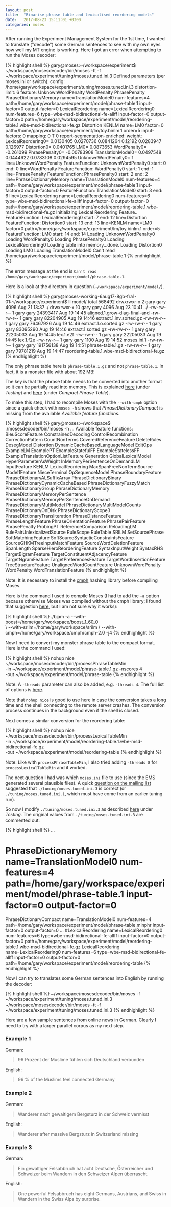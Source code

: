 ```yaml
---
layout: post
title:  "Binarise phrase table and lexicalised reordering models"
date:   2017-08-23 15:11:01 +0300
categories: moses
---
```

After running the Experiment Management System for the 1st time, I wanted to translate ("decode") some German sentences to see with my own eyes how well my MT engine is working. Here I got an error when attempting to run the Moses decoder:

{% highlight shell %}
gary@moses:~/workspace/experiment$ ~/workspace/mosesdecoder/bin/moses -tt -f ~/workspace/experiment/tuning/moses.tuned.ini.3
Defined parameters (per moses.ini or switch):
  config: /home/gary/workspace/experiment/tuning/moses.tuned.ini.3 
  distortion-limit: 6 
  feature: UnknownWordPenalty WordPenalty PhrasePenalty PhraseDictionaryMemory name=TranslationModel0 num-features=4 path=/home/gary/workspace/experiment/model/phrase-table.1 input-factor=0 output-factor=0 LexicalReordering name=LexicalReordering0 num-features=6 type=wbe-msd-bidirectional-fe-allff input-factor=0 output-factor=0 path=/home/gary/workspace/experiment/model/reordering-table.1.wbe-msd-bidirectional-fe.gz Distortion KENLM name=LM0 factor=0 path=/home/gary/workspace/experiment/lm/toy.binlm.1 order=5 
  input-factors: 0 
  mapping: 0 T 0 
  report-segmentation-enriched: 
  weight: LexicalReordering0= 0.0130405 0.0270736 0.0841264 0.12192 0.0283947 0.126977 Distortion0= 0.0401765 LM0= 0.0873653 WordPenalty0= -0.261099 PhrasePenalty0= -0.00783908 TranslationModel0= 0.0497548 0.0444622 0.0783108 0.0294595 UnknownWordPenalty0= 1 
line=UnknownWordPenalty
FeatureFunction: UnknownWordPenalty0 start: 0 end: 0
line=WordPenalty
FeatureFunction: WordPenalty0 start: 1 end: 1
line=PhrasePenalty
FeatureFunction: PhrasePenalty0 start: 2 end: 2
line=PhraseDictionaryMemory name=TranslationModel0 num-features=4 path=/home/gary/workspace/experiment/model/phrase-table.1 input-factor=0 output-factor=0
FeatureFunction: TranslationModel0 start: 3 end: 6
line=LexicalReordering name=LexicalReordering0 num-features=6 type=wbe-msd-bidirectional-fe-allff input-factor=0 output-factor=0 path=/home/gary/workspace/experiment/model/reordering-table.1.wbe-msd-bidirectional-fe.gz
Initializing Lexical Reordering Feature..
FeatureFunction: LexicalReordering0 start: 7 end: 12
line=Distortion
FeatureFunction: Distortion0 start: 13 end: 13
line=KENLM name=LM0 factor=0 path=/home/gary/workspace/experiment/lm/toy.binlm.1 order=5
FeatureFunction: LM0 start: 14 end: 14
Loading UnknownWordPenalty0
Loading WordPenalty0
Loading PhrasePenalty0
Loading LexicalReordering0
Loading table into memory...done.
Loading Distortion0
Loading LM0
Loading TranslationModel0
Can't read /home/gary/workspace/experiment/model/phrase-table.1
{% endhighlight %}

The error message at the end is `Can't read /home/gary/workspace/experiment/model/phrase-table.1`.

Here is a look at the directory in question (`~/workspace/experiment/model/`).

{% highlight shell %}
gary@moses-working-6aug17-8gb-fra1-01:~/workspace/experiment$ ll model/
total 568492
drwxrwxr-x  2 gary gary      4096 Aug 21 13:37 ./
drwxrwxr-x 10 gary gary      4096 Aug 23 10:41 ../
-rw-rw-r--  1 gary gary  24393417 Aug 19 14:45 aligned.1.grow-diag-final-and
-rw-rw-r--  1 gary gary  82204905 Aug 19 14:46 extract.1.inv.sorted.gz
-rw-rw-r--  1 gary gary  76467926 Aug 19 14:46 extract.1.o.sorted.gz
-rw-rw-r--  1 gary gary  83095290 Aug 19 14:46 extract.1.sorted.gz
-rw-rw-r--  1 gary gary  22205033 Aug 19 14:45 lex.1.e2f
-rw-rw-r--  1 gary gary  22205033 Aug 19 14:45 lex.1.f2e
-rw-rw-r--  1 gary gary      1100 Aug 19 14:52 moses.ini.1
-rw-rw-r--  1 gary gary 191756138 Aug 19 14:51 phrase-table.1.gz
-rw-rw-r--  1 gary gary  79781219 Aug 19 14:47 reordering-table.1.wbe-msd-bidirectional-fe.gz
{% endhighlight %}

The only phrase table here is `phrase-table.1.gz` and not `phrase-table.1`. In fact, it is a monster file with about 192 MB! 

The key is that the phrase table needs to be converted into another format so it can be partially read into memory. This is explained [here](http://www.statmt.org/moses/?n=Moses.Baseline) (under *Testing*) and [here](http://www.statmt.org/moses/?n=Advanced.RuleTables#ntoc3) (under *Compact Phrase Table*).

To make this step, I had to recompile Moses with the `--with-cmph` option since a quick check with `moses -h` shows that *PhraseDictionaryCompact* is missing from the available *Available feature functions*. 

{% highlight shell %}
gary@moses:~/workspace$ ./mosesdecoder/bin/moses -h
...
Available feature functions:
BleuScoreFeature ConstrainedDecoding ControlRecombination CorrectionPattern CountNonTerms CoveredReferenceFeature DeleteRules DesegModel Distortion DynamicCacheBasedLanguageModel EditOps ExampleLM ExamplePT ExampleStatefulFF ExampleStatelessFF ExampleTranslationOptionListFeature Generation GlobalLexicalModel HyperParameterAsWeight InMemoryPerSentenceOnDemandLM InputFeature KENLM LexicalReordering MaxSpanFreeNonTermSource Model1Feature NieceTerminal OpSequenceModel PhraseBoundaryFeature PhraseDictionaryALSuffixArray PhraseDictionaryBinary PhraseDictionaryDynamicCacheBased PhraseDictionaryFuzzyMatch PhraseDictionaryGroup PhraseDictionaryMemory PhraseDictionaryMemoryPerSentence PhraseDictionaryMemoryPerSentenceOnDemand PhraseDictionaryMultiModel PhraseDictionaryMultiModelCounts PhraseDictionaryOnDisk PhraseDictionaryScope3 PhraseDictionaryTransliteration PhraseDistanceFeature PhraseLengthFeature PhraseOrientationFeature PhrasePairFeature PhrasePenalty ProbingPT ReferenceComparison ReloadingLM RulePairUnlexicalizedSource RuleScope RuleTable SRILM SetSourcePhrase SoftMatchingFeature SoftSourceSyntacticConstraintsFeature SourceGHKMTreeInputMatchFeature SourceWordDeletionFeature SpanLength SparseHieroReorderingFeature SyntaxInputWeight SyntaxRHS TargetBigramFeature TargetConstituentAdjacencyFeature TargetNgramFeature TargetPreferencesFeature TargetWordInsertionFeature TreeStructureFeature UnalignedWordCountFeature UnknownWordPenalty WordPenalty WordTranslationFeature
{% endhighlight %}

Note: It is necessary to install the [cmph](http://cmph.sourceforge.net/) hashing library before compiling Moses.

Here is the command I used to compile Moses (I had to add the `-a` option because otherwise Moses was compiled without the cmph library; I found that suggestion [here](http://moses-support.mit.narkive.com/9UOIYHZZ/phrasedictionarycompact-problem), but I am not sure why it works):

{% highlight shell %}
./bjam -a --with-boost=/home/gary/workspace/boost_1_60_0  
  \ --with-srilm=/home/gary/workspace/srilm 
  \ --with-cmph=/home/gary/workspace/cmph/cmph-2.0 -j4
{% endhighlight %}

Now I need to convert my monster phrase table to the compact format. Here is the command I used:

{% highlight shell %}
nohup nice ~/workspace/mosesdecoder/bin/processPhraseTableMin \
   -in ~/workspace/experiment/model/phrase-table.1.gz -nscores 4 \
   -out ~/workspace/experiment/model/phrase-table
{% endhighlight %}

Note: A `-threads` parameter can also be added, e.g. `-threads 4`. The full list of options is [here](http://www.statmt.org/moses/?n=Advanced.RuleTables).

Note that `nohup nice` is good to use here in case the conversion takes a long time and the shell connecting to the remote server crashes. The conversion process continues in the background even if the shell is closed.

Next comes a similar conversion for the reordering table:

{% highlight shell %}
nohup nice ~/workspace/mosesdecoder/bin/processLexicalTableMin \
   -in ~/workspace/experiment/model/reordering-table.1.wbe-msd-bidirectional-fe.gz \
   -out ~/workspace/experiment/model/reordering-table
{% endhighlight %}

Note: Like with `processPhraseTableMin`, I also tried adding `-threads 8` for `processLexicalTableMin` and it worked.

The next question I had was which `moses.ini` file to use (since the EMS generated several plausible files). A quick [question on the mailing list](https://www.mail-archive.com/moses-support@mit.edu/msg15552.html) suggested that `./tuning/moses.tuned.ini.3` is correct (or `./tuning/moses.tuned.ini.1`, which must have come from an earlier tuning run).

So now I modify `./tuning/moses.tuned.ini.3` as described [here](http://www.statmt.org/moses/?n=Moses.Baseline) under *Testing*. The original values from `./tuning/moses.tuned.ini.3` are commented out:

{% highlight shell %}
...
# PhraseDictionaryMemory name=TranslationModel0 num-features=4 path=/home/gary/workspace/experiment/model/phrase-table.1 input-factor=0 output-factor=0
PhraseDictionaryCompact name=TranslationModel0 num-features=4 path=/home/gary/workspace/experiment/model/phrase-table.minphr input-factor=0 output-factor=0
...
#LexicalReordering name=LexicalReordering0 num-features=6 type=wbe-msd-bidirectional-fe-allff input-factor=0 output-factor=0 path=/home/gary/workspace/experiment/model/reordering-table.1.wbe-msd-bidirectional-fe.gz
LexicalReordering name=LexicalReordering0 num-features=6 type=wbe-msd-bidirectional-fe-allff input-factor=0 output-factor=0 path=/home/gary/workspace/experiment/model/reordering-table
{% endhighlight %}

Now I can try to translates some German sentences into English by running the decoder:

{% highlight shell %}
~/workspace/mosesdecoder/bin/moses -f ~/workspace/experiment/tuning/moses.tuned.ini.3
~/workspace/mosesdecoder/bin/moses -tt -f ~/workspace/experiment/tuning/moses.tuned.ini.3
{% endhighlight %}

Here are a few sample sentences from online news in German. Clearly I need to try with a larger parallel corpus as my next step.

### Example 1

German: 
> 96 Prozent der Muslime fühlen sich Deutschland verbunden

English: 
> 96 % of the Muslims feel connected Germany

### Example 2

German: 
> Wanderer nach gewaltigem Bergsturz in der Schweiz vermisst

English: 
> Wanderer after massive Bergsturz in Switzerland missing

### Example 3

German: 
> Ein gewaltiger Felsabbruch hat acht Deutsche, Österreicher und Schweizer beim Wandern in den Schweizer Alpen überrascht.

English: 
> One powerful Felsabbruch has eight Germans, Austrians, and Swiss in Wandern in the Swiss Alps by surprise.






